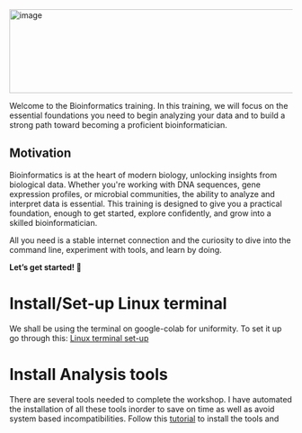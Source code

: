 <img width="867" height="149" alt="image" src="https://github.com/user-attachments/assets/43602f3f-96e9-4b0e-8ce2-5d663305f8f6" />

Welcome to the Bioinformatics training. In this training, we will focus on the essential foundations you need to begin analyzing your data and to build a strong path toward becoming a proficient bioinformatician.

## Motivation
Bioinformatics is at the heart of modern biology, unlocking insights from biological data. Whether you're working with DNA sequences, gene expression profiles, or microbial communities, the ability to analyze and interpret data is essential. This training is designed to give you a practical foundation, enough to get started, explore confidently, and grow into a skilled bioinformatician. 

All you need is a stable internet connection and the curiosity to dive into the command line, experiment with tools, and learn by doing. 

**Let’s get started! 🚀**

# Install/Set-up Linux terminal

We shall be using the terminal on google-colab for uniformity. To set it up go through this: [Linux terminal set-up](Linux.md) 

# Install Analysis tools

There are several tools needed to complete the workshop. I have automated the installation of all these tools inorder to save on time as well as avoid system based incompatibilities. Follow this [tutorial](Tutorial.md) to install the tools and  






